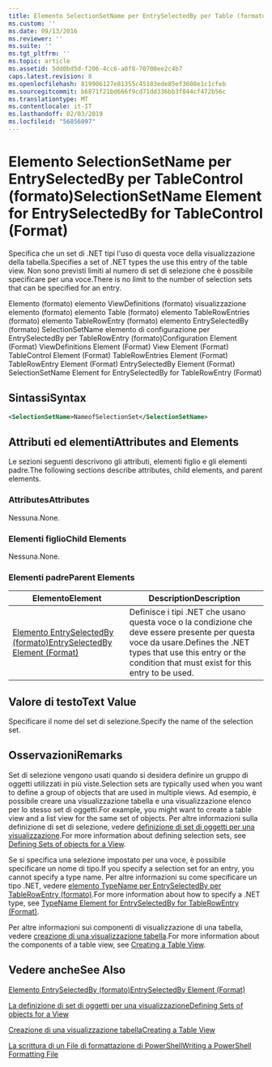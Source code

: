 ```yaml
---
title: Elemento SelectionSetName per EntrySelectedBy per Table (formato) | Microsoft Docs
ms.custom: ''
ms.date: 09/13/2016
ms.reviewer: ''
ms.suite: ''
ms.tgt_pltfrm: ''
ms.topic: article
ms.assetid: 5dd0bd5d-f206-4cc6-a0f8-70700ee2c4b7
caps.latest.revision: 8
ms.openlocfilehash: 819906127e81355c45103ede85ef3608e1c1cfeb
ms.sourcegitcommit: b6871f21bd666f9cd71dd336bb3f844cf472b56c
ms.translationtype: MT
ms.contentlocale: it-IT
ms.lasthandoff: 02/03/2019
ms.locfileid: "56856097"
---
```

# <a name="selectionsetname-element-for-entryselectedby-for-tablecontrol-format"></a><span data-ttu-id="25078-102">Elemento SelectionSetName per EntrySelectedBy per TableControl (formato)</span><span class="sxs-lookup"><span data-stu-id="25078-102">SelectionSetName Element for EntrySelectedBy for TableControl (Format)</span></span>

<span data-ttu-id="25078-103">Specifica che un set di .NET tipi l'uso di questa voce della visualizzazione della tabella.</span><span class="sxs-lookup"><span data-stu-id="25078-103">Specifies a set of .NET types the use this entry of the table view.</span></span> <span data-ttu-id="25078-104">Non sono previsti limiti al numero di set di selezione che è possibile specificare per una voce.</span><span class="sxs-lookup"><span data-stu-id="25078-104">There is no limit to the number of selection sets that can be specified for an entry.</span></span>

<span data-ttu-id="25078-105">Elemento (formato) elemento ViewDefinitions (formato) visualizzazione elemento (formato) elemento Table (formato) elemento TableRowEntries (formato) elemento TableRowEntry (formato) elemento EntrySelectedBy (formato) SelectionSetName elemento di configurazione per EntrySelectedBy per TableRowEntry (formato)</span><span class="sxs-lookup"><span data-stu-id="25078-105">Configuration Element (Format) ViewDefinitions Element (Format) View Element (Format) TableControl Element (Format) TableRowEntries Element (Format) TableRowEntry Element (Format) EntrySelectedBy Element (Format) SelectionSetName Element for EntrySelectedBy for TableRowEntry (Format)</span></span>

## <a name="syntax"></a><span data-ttu-id="25078-106">Sintassi</span><span class="sxs-lookup"><span data-stu-id="25078-106">Syntax</span></span>

```xml
<SelectionSetName>NameofSelectionSet</SelectionSetName>
```

## <a name="attributes-and-elements"></a><span data-ttu-id="25078-107">Attributi ed elementi</span><span class="sxs-lookup"><span data-stu-id="25078-107">Attributes and Elements</span></span>

<span data-ttu-id="25078-108">Le sezioni seguenti descrivono gli attributi, elementi figlio e gli elementi padre.</span><span class="sxs-lookup"><span data-stu-id="25078-108">The following sections describe attributes, child elements, and parent elements.</span></span>

### <a name="attributes"></a><span data-ttu-id="25078-109">Attributes</span><span class="sxs-lookup"><span data-stu-id="25078-109">Attributes</span></span>

<span data-ttu-id="25078-110">Nessuna.</span><span class="sxs-lookup"><span data-stu-id="25078-110">None.</span></span>

### <a name="child-elements"></a><span data-ttu-id="25078-111">Elementi figlio</span><span class="sxs-lookup"><span data-stu-id="25078-111">Child Elements</span></span>

<span data-ttu-id="25078-112">Nessuna.</span><span class="sxs-lookup"><span data-stu-id="25078-112">None.</span></span>

### <a name="parent-elements"></a><span data-ttu-id="25078-113">Elementi padre</span><span class="sxs-lookup"><span data-stu-id="25078-113">Parent Elements</span></span>

|<span data-ttu-id="25078-114">Elemento</span><span class="sxs-lookup"><span data-stu-id="25078-114">Element</span></span>|<span data-ttu-id="25078-115">Description</span><span class="sxs-lookup"><span data-stu-id="25078-115">Description</span></span>|
|-------------|-----------------|
|[<span data-ttu-id="25078-116">Elemento EntrySelectedBy (formato)</span><span class="sxs-lookup"><span data-stu-id="25078-116">EntrySelectedBy Element (Format)</span></span>](./entryselectedby-element-for-tablerowentry-for-tablecontrol-format.md)|<span data-ttu-id="25078-117">Definisce i tipi .NET che usano questa voce o la condizione che deve essere presente per questa voce da usare.</span><span class="sxs-lookup"><span data-stu-id="25078-117">Defines the .NET types that use this entry or the condition that must exist for this entry to be used.</span></span>|

## <a name="text-value"></a><span data-ttu-id="25078-118">Valore di testo</span><span class="sxs-lookup"><span data-stu-id="25078-118">Text Value</span></span>

<span data-ttu-id="25078-119">Specificare il nome del set di selezione.</span><span class="sxs-lookup"><span data-stu-id="25078-119">Specify the name of the selection set.</span></span>

## <a name="remarks"></a><span data-ttu-id="25078-120">Osservazioni</span><span class="sxs-lookup"><span data-stu-id="25078-120">Remarks</span></span>

<span data-ttu-id="25078-121">Set di selezione vengono usati quando si desidera definire un gruppo di oggetti utilizzati in più viste.</span><span class="sxs-lookup"><span data-stu-id="25078-121">Selection sets are typically used when you want to define a group of objects that are used in multiple views.</span></span> <span data-ttu-id="25078-122">Ad esempio, è possibile creare una visualizzazione tabella e una visualizzazione elenco per lo stesso set di oggetti.</span><span class="sxs-lookup"><span data-stu-id="25078-122">For example, you might want to create a table view and a list view for the same set of objects.</span></span> <span data-ttu-id="25078-123">Per altre informazioni sulla definizione di set di selezione, vedere [definizione di set di oggetti per una visualizzazione](./defining-selection-sets.md).</span><span class="sxs-lookup"><span data-stu-id="25078-123">For more information about defining selection sets, see [Defining Sets of objects for a View](./defining-selection-sets.md).</span></span>

<span data-ttu-id="25078-124">Se si specifica una selezione impostato per una voce, è possibile specificare un nome di tipo.</span><span class="sxs-lookup"><span data-stu-id="25078-124">If you specify a selection set for an entry, you cannot specify a type name.</span></span> <span data-ttu-id="25078-125">Per altre informazioni su come specificare un tipo .NET, vedere [elemento TypeName per EntrySelectedBy per TableRowEntry (formato)](./typename-element-for-entryselectedby-for-tablecontrol-format.md).</span><span class="sxs-lookup"><span data-stu-id="25078-125">For more information about how to specify a .NET type, see [TypeName Element for EntrySelectedBy for TableRowEntry (Format)](./typename-element-for-entryselectedby-for-tablecontrol-format.md).</span></span>

<span data-ttu-id="25078-126">Per altre informazioni sui componenti di visualizzazione di una tabella, vedere [creazione di una visualizzazione tabella](./creating-a-table-view.md).</span><span class="sxs-lookup"><span data-stu-id="25078-126">For more information about the components of a table view, see [Creating a Table View](./creating-a-table-view.md).</span></span>

## <a name="see-also"></a><span data-ttu-id="25078-127">Vedere anche</span><span class="sxs-lookup"><span data-stu-id="25078-127">See Also</span></span>

[<span data-ttu-id="25078-128">Elemento EntrySelectedBy (formato)</span><span class="sxs-lookup"><span data-stu-id="25078-128">EntrySelectedBy Element (Format)</span></span>](./entryselectedby-element-for-tablerowentry-for-tablecontrol-format.md)

[<span data-ttu-id="25078-129">La definizione di set di oggetti per una visualizzazione</span><span class="sxs-lookup"><span data-stu-id="25078-129">Defining Sets of objects for a View</span></span>](./defining-selection-sets.md)

[<span data-ttu-id="25078-130">Creazione di una visualizzazione tabella</span><span class="sxs-lookup"><span data-stu-id="25078-130">Creating a Table View</span></span>](./creating-a-table-view.md)

[<span data-ttu-id="25078-131">La scrittura di un File di formattazione di PowerShell</span><span class="sxs-lookup"><span data-stu-id="25078-131">Writing a PowerShell Formatting File</span></span>](./writing-a-powershell-formatting-file.md)
